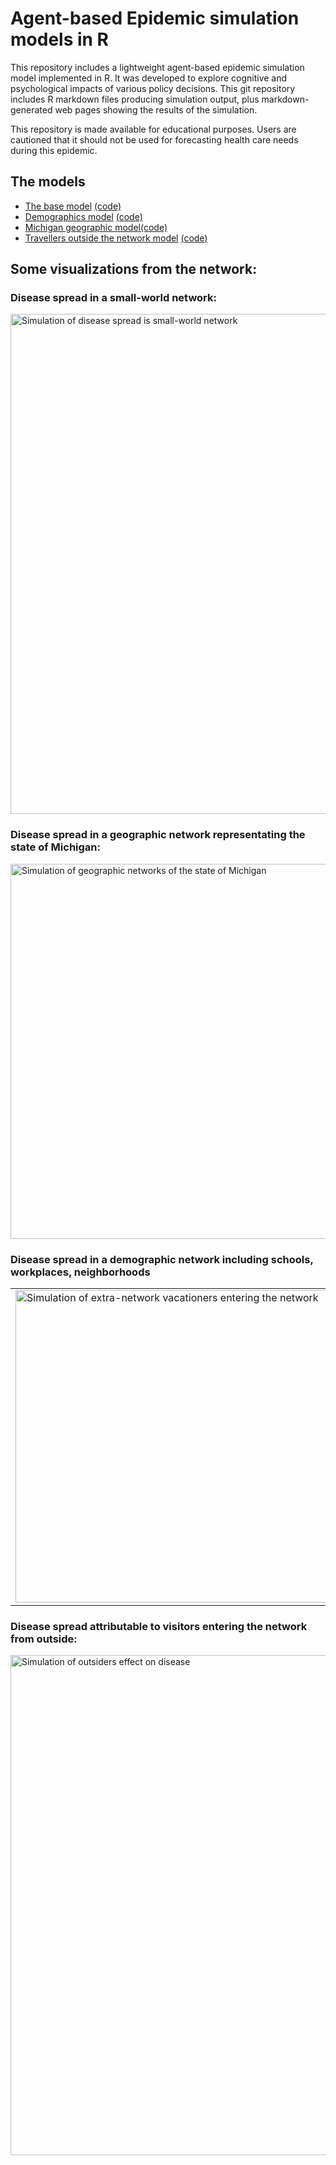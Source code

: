 
Agent-based Epidemic simulation models in R
======

This repository includes a lightweight agent-based epidemic simulation model implemented in R. It was developed to explore cognitive and psychological impacts of various policy decisions.  This git repository includes R markdown files producing simulation output, plus markdown-generated web pages showing the results of the simulation.

This repository is made available for educational purposes. Users are cautioned that it should not be used for forecasting health care needs during this epidemic.




## The models

* [The base model](https://stmueller.github.io/epidemic-agents/web/epidemic-model-base.html)  [(code)](https://github.com/stmueller/epidemic-agents/blob/master/models/epidemic-model-base.Rmd)
* [Demographics model](https://stmueller.github.io/epidemic-agents/web/epidemic-demographics.html) [(code)](https://github.com/stmueller/epidemic-agents/blob/master/models/epidemic-demographics.Rmd)
* [Michigan geographic model](https://stmueller.github.io/epidemic-agents/web/epidemic-michigan.html)[(code)](https://github.com/stmueller/epidemic-agents/blob/master/models/epidemic-michigan.Rmd)
* [Travellers outside the network model](https://stmueller.github.io/epidemic-agents/web/epidemic-model-travellers.html) [(code)](https://github.com/stmueller/epidemic-agents/blob/master/models/epidemic-model-travellers.Rmd)


## Some visualizations from the network:

### Disease spread in a small-world network:
 <img src="https://github.com/stmueller/epidemic-agents/blob/master/web/support_files/figure-html-base/base.gif" width=800 alt="Simulation of disease spread is small-world network">

### Disease spread in a geographic network representating the state of Michigan:
 <img src = "https://github.com/stmueller/epidemic-agents/blob/master/web/support_files/figure-html-michigan/anim2.gif" width=600 alt="Simulation of geographic networks of the state of Michigan">

### Disease spread in a demographic network including schools, workplaces, neighborhoods
<table>
<tr><td><img src = "https://github.com/stmueller/epidemic-agents/blob/master/web/support_files/figure-html-demo/network.gif" width=500 alt="Simulation of extra-network vacationers entering the network" >
<td><img src = "https://github.com/stmueller/epidemic-agents/blob/master/web/support_files/figure-html-demo/animation.gif" width=500 alt="Simulation of Demographic networks">
</table>

### Disease spread attributable to visitors entering the network from outside:
<img src="/web/support_files/figure-html-travellers/animation.gif" width=800 alt="Simulation of outsiders effect on disease">
